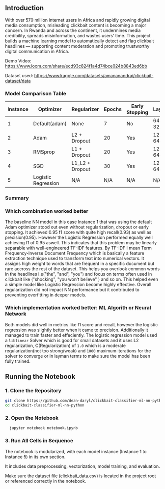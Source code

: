 ## Introduction

With over 570 million internet users in Africa and rapidly growing digital media consumption, misleading clickbait content is becoming a major concern. In Rwanda and across the continent, it undermines media credibility, spreads misinformation, and wastes users' time. This project builds a machine learning model to automatically detect and flag clickbait headlines — supporting content moderation and promoting trustworthy digital communication in Africa.

Demo Video: https://www.loom.com/share/ecd93c824f1a4d74bce024b8843ed6bb

Dataset used: https://www.kaggle.com/datasets/amananandrai/clickbait-dataset/data


### Model Comparison Table


| Instance | Optimizer | Regularizer          | Epochs | Early Stopping | Layers           | LR     | Accuracy | F1   | Recall | Precision |
|----------|-----------|-----------------------|--------|----------------|------------------|--------|----------|------|--------|-----------|
| 1  |Default(adam)  | None                  | 7      | No             | 64-32-16         | Default(0.001)| 0.96     | 0.95  | 0.93   | 0.95      |
| 2        | Adam      | L2 + Dropout          | 20     | Yes            | 128-64-32        | 0.001  | 0.94     | 0.94 | 0.92   | 0.96     |
| 3        | RMSprop   | L1 + Dropout          | 20     | Yes            | 128-64-32        | 0.001  | 0.91     | 0.91 | 0.89   | 0.94      |
| 4        | SGD    |    L1_L2 + Dropout       | 30     | Yes            | 128-64-32        | 0.01   | 0.89     | 0.88 | 0.85   | 0.92      |
| 5|Logistic Regression| N/A                   | N/A     | N/A           | N/A              | N/A    | 0.95     | 0.95 | 0.94   | 0.97      |


### Summary

### Which combination worked better

The baseline NN model in this case Instance 1 that was using the default Adam optimizer stood out even without regularization, dropout or early stopping. It achieved 0.95 f1 score with quite high recall(0.93) as well as precision(0.95). However the Logistic Regression performed equally well achieving f1 of 0.95 aswell. This indicates that this problem may be linearly separable with well-engineered TF-IDF features. By TF-IDF I mean Term Frequency-Inverse Document Frequency which is basically a feature extraction technique used to transform text into numerical vectors. It assigns high weight to words that are frequent in a specific document but rare accross the rest of the dataset. This helps you overlook common words in the headlines i.e("the", "and", "you") and focus on terms often used in clickbait like ("shocking", "you won't believe" ) and so on. This helped even a simple model like Logistic Regression become highly effective. Overall regularization did not impact NN performance but it contributed to preventing overfitting in deeper models.

### Which implementation worked better: ML Algorith or Neural Network

Both models did well in metrics like f1 score and recall, however the logistic regression was slightly better when it came to precision. Additionally it managed to train faster and effeciently. The logistic regression model used a `liblinear` Solver which is good for small datasets and it uses L2 regularization, C(Regularization) of `1.0` which is a moderate regularization(not too strong/weak) and `1000` maximum iterations for the solver to converge or in layman terms to make sure the model has been fully trained.


##  Running the Notebook

### 1. Clone the Repository

```bash
git clone https://github.com/dean-daryl/clickbait-classifier-ml-nn-python.git
cd clickbait-classifier-ml-nn-python
```
### 2. Open the Notebook
```bash
  jupyter notebook notebook.ipynb
```

### 3. Run All Cells in Sequence

The notebook is modularized, with each model instance (Instance 1 to Instance 5) in its own section.

It includes data preprocessing, vectorization, model training, and evaluation.

Make sure the dataset file (clickbait_data.csv) is located in the project root or referenced correctly in the notebook.

